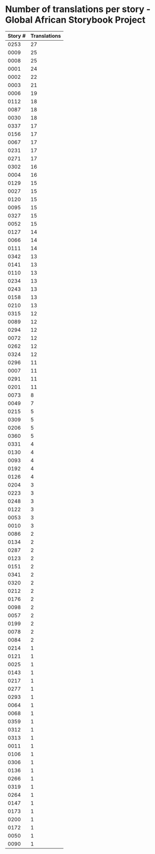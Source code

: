 # Number of translations per story - Global African Storybook Project

Story # | Translations
------- | ------------
0253 | 27
0009 | 25
0008 | 25
0001 | 24
0002 | 22
0003 | 21
0006 | 19
0112 | 18
0087 | 18
0030 | 18
0337 | 17
0156 | 17
0067 | 17
0231 | 17
0271 | 17
0302 | 16
0004 | 16
0129 | 15
0027 | 15
0120 | 15
0095 | 15
0327 | 15
0052 | 15
0127 | 14
0066 | 14
0111 | 14
0342 | 13
0141 | 13
0110 | 13
0234 | 13
0243 | 13
0158 | 13
0210 | 13
0315 | 12
0089 | 12
0294 | 12
0072 | 12
0262 | 12
0324 | 12
0296 | 11
0007 | 11
0291 | 11
0201 | 11
0073 | 8
0049 | 7
0215 | 5
0309 | 5
0206 | 5
0360 | 5
0331 | 4
0130 | 4
0093 | 4
0192 | 4
0126 | 4
0204 | 3
0223 | 3
0248 | 3
0122 | 3
0053 | 3
0010 | 3
0086 | 2
0134 | 2
0287 | 2
0123 | 2
0151 | 2
0341 | 2
0320 | 2
0212 | 2
0176 | 2
0098 | 2
0057 | 2
0199 | 2
0078 | 2
0084 | 2
0214 | 1
0121 | 1
0025 | 1
0143 | 1
0217 | 1
0277 | 1
0293 | 1
0064 | 1
0068 | 1
0359 | 1
0312 | 1
0313 | 1
0011 | 1
0106 | 1
0306 | 1
0136 | 1
0266 | 1
0319 | 1
0264 | 1
0147 | 1
0173 | 1
0200 | 1
0172 | 1
0050 | 1
0090 | 1
